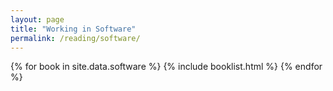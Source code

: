 ```yaml
---
layout: page
title: "Working in Software"
permalink: /reading/software/
---
```


<div class="reading-container">
{% for book in site.data.software %}
{% include booklist.html %}
{% endfor %}
</div>